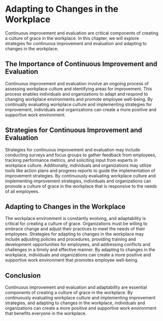 Adapting to Changes in the Workplace
======================================================================================

Continuous improvement and evaluation are critical components of creating a culture of grace in the workplace. In this chapter, we will explore strategies for continuous improvement and evaluation and adapting to changes in the workplace.

The Importance of Continuous Improvement and Evaluation
-------------------------------------------------------

Continuous improvement and evaluation involve an ongoing process of assessing workplace culture and identifying areas for improvement. This process enables individuals and organizations to adapt and respond to changing workplace environments and promote employee well-being. By continually evaluating workplace culture and implementing strategies for improvement, individuals and organizations can create a more positive and supportive work environment.

Strategies for Continuous Improvement and Evaluation
----------------------------------------------------

Strategies for continuous improvement and evaluation may include conducting surveys and focus groups to gather feedback from employees, tracking performance metrics, and soliciting input from experts in workplace culture. Additionally, individuals and organizations may utilize tools like action plans and progress reports to guide the implementation of improvement strategies. By continuously evaluating workplace culture and implementing improvement strategies, individuals and organizations can promote a culture of grace in the workplace that is responsive to the needs of all employees.

Adapting to Changes in the Workplace
------------------------------------

The workplace environment is constantly evolving, and adaptability is critical for creating a culture of grace. Organizations must be willing to embrace change and adjust their practices to meet the needs of their employees. Strategies for adapting to changes in the workplace may include adjusting policies and procedures, providing training and development opportunities for employees, and addressing conflicts and challenges in a timely and effective manner. By adapting to changes in the workplace, individuals and organizations can create a more positive and supportive work environment that promotes employee well-being.

Conclusion
----------

Continuous improvement and evaluation and adaptability are essential components of creating a culture of grace in the workplace. By continuously evaluating workplace culture and implementing improvement strategies, and adapting to changes in the workplace, individuals and organizations can create a more positive and supportive work environment that benefits everyone in the workplace.
